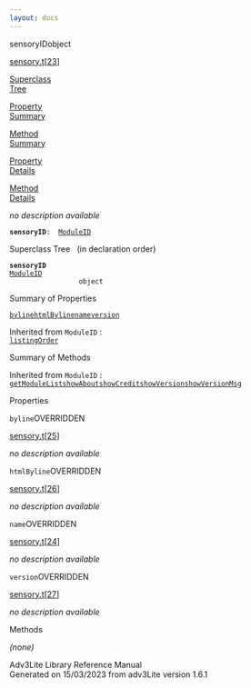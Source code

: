 ```yaml
---
layout: docs
---
```

<span class="title">sensoryID</span><span class="type">object</span>

[sensory.t](../file/sensory.t.html)\[[23](../source/sensory.t.html#23)\]

[Superclass  
Tree](#_SuperClassTree_)

[Property  
Summary](#_PropSummary_)

[Method  
Summary](#_MethodSummary_)

[Property  
Details](#_Properties_)

[Method  
Details](#_Methods_)

<div class="fdesc">

*no description available*

**`sensoryID`**` :   `[`ModuleID`](../object/ModuleID.html)

</div>

<span id="_SuperClassTree_"></span>

<div class="mjhd">

<span class="hdln">Superclass Tree</span>   (in declaration order)

</div>

**`sensoryID`**  
[`ModuleID`](../object/ModuleID.html)  
`                 object`  
<span id="_PropSummary_"></span>

<div class="mjhd">

<span class="hdln">Summary of Properties</span>  

</div>

[`byline`](#byline)[`htmlByline`](#htmlByline)[`name`](#name)[`version`](#version)

Inherited from `ModuleID` :  
[`listingOrder`](../object/ModuleID.html#listingOrder)

<span id="_MethodSummary_"></span>

<div class="mjhd">

<span class="hdln">Summary of Methods</span>  

</div>



Inherited from `ModuleID` :  
[`getModuleList`](../object/ModuleID.html#getModuleList)[`showAbout`](../object/ModuleID.html#showAbout)[`showCredit`](../object/ModuleID.html#showCredit)[`showVersion`](../object/ModuleID.html#showVersion)[`showVersionMsg`](../object/ModuleID.html#showVersionMsg)

<span id="_Properties_"></span>

<div class="mjhd">

<span class="hdln">Properties</span>  

</div>

<span id="byline"></span>

`byline`<span class="rem">OVERRIDDEN</span>

[sensory.t](../file/sensory.t.html)\[[25](../source/sensory.t.html#25)\]

<div class="desc">

*no description available*

</div>

<span id="htmlByline"></span>

`htmlByline`<span class="rem">OVERRIDDEN</span>

[sensory.t](../file/sensory.t.html)\[[26](../source/sensory.t.html#26)\]

<div class="desc">

*no description available*

</div>

<span id="name"></span>

`name`<span class="rem">OVERRIDDEN</span>

[sensory.t](../file/sensory.t.html)\[[24](../source/sensory.t.html#24)\]

<div class="desc">

*no description available*

</div>

<span id="version"></span>

`version`<span class="rem">OVERRIDDEN</span>

[sensory.t](../file/sensory.t.html)\[[27](../source/sensory.t.html#27)\]

<div class="desc">

*no description available*

</div>

<span id="_Methods_"></span>

<div class="mjhd">

<span class="hdln">Methods</span>  

</div>

*(none)*

<div class="ftr">

Adv3Lite Library Reference Manual  
Generated on 15/03/2023 from adv3Lite version 1.6.1

</div>
